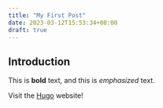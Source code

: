 ```yaml
---
title: "My First Post"
date: 2023-03-12T15:53:34+08:00
draft: true
---
```


## Introduction

This is **bold** text, and this is *emphasized* text.

Visit the [Hugo](https://gohugo.io) website!

